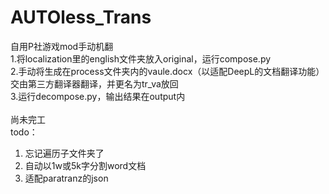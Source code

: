 ﻿# AUTOless_Trans
自用P社游戏mod手动机翻<br>
1.将localization里的english文件夹放入original，运行compose.py<br>
2.手动将生成在process文件夹内的vaule.docx（以适配DeepL的文档翻译功能）交由第三方翻译器翻译，并更名为tr_va放回<br>
3.运行decompose.py，输出结果在output内<br>
<br>
尚未完工<br>
todo：<br>
1) 忘记遍历子文件夹了<br>
2) 自动以1w或5k字分割word文档<br>
3) 适配paratranz的json<br>
